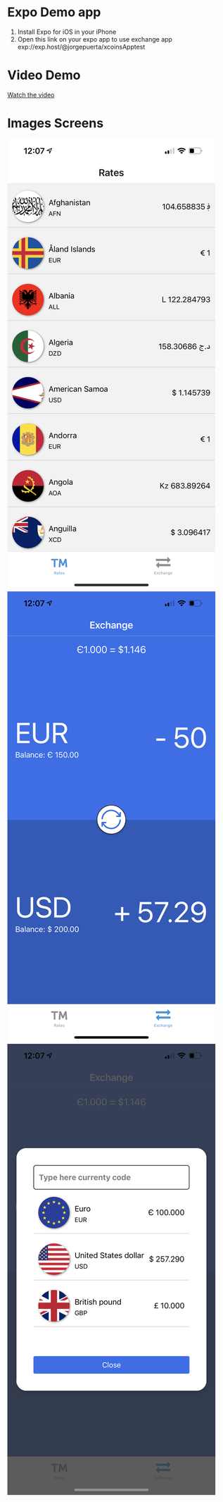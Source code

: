 # Expo Demo app

1. Install Expo for iOS in your iPhone
2. Open this link on your expo app to use exchange app exp://exp.host/@jorgepuerta/xcoinsApptest

# Video Demo 

[Watch the video](https://github.com/jorgepuerta00/exchange_coins_mobile_app/blob/main/demo/demo_xcoins_exchange.MP4)

# Images Screens

![alt text](https://github.com/jorgepuerta00/exchange_coins_mobile_app/blob/main/demo/IMG_9609.PNG?raw=true)
![alt text](https://github.com/jorgepuerta00/exchange_coins_mobile_app/blob/main/demo/IMG_9610.PNG?raw=true)
![alt text](https://github.com/jorgepuerta00/exchange_coins_mobile_app/blob/main/demo/IMG_9611.PNG?raw=true)
